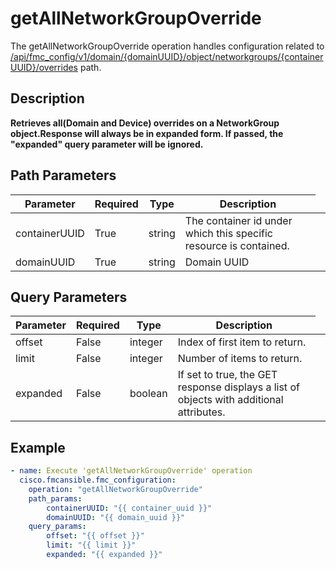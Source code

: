 # getAllNetworkGroupOverride

The getAllNetworkGroupOverride operation handles configuration related to [/api/fmc_config/v1/domain/{domainUUID}/object/networkgroups/{containerUUID}/overrides](/paths//api/fmc_config/v1/domain/{domain_uuid}/object/networkgroups/{container_uuid}/overrides.md) path.&nbsp;
## Description
**Retrieves all(Domain and Device) overrides on a NetworkGroup object.Response will always be in expanded form. If passed, the "expanded" query parameter will be ignored.**

## Path Parameters
| Parameter | Required | Type | Description |
| --------- | -------- | ---- | ----------- |
| containerUUID | True | string <td colspan=3> The container id under which this specific resource is contained. |
| domainUUID | True | string <td colspan=3> Domain UUID |

## Query Parameters
| Parameter | Required | Type | Description |
| --------- | -------- | ---- | ----------- |
| offset | False | integer <td colspan=3> Index of first item to return. |
| limit | False | integer <td colspan=3> Number of items to return. |
| expanded | False | boolean <td colspan=3> If set to true, the GET response displays a list of objects with additional attributes. |

## Example
```yaml
- name: Execute 'getAllNetworkGroupOverride' operation
  cisco.fmcansible.fmc_configuration:
    operation: "getAllNetworkGroupOverride"
    path_params:
        containerUUID: "{{ container_uuid }}"
        domainUUID: "{{ domain_uuid }}"
    query_params:
        offset: "{{ offset }}"
        limit: "{{ limit }}"
        expanded: "{{ expanded }}"

```